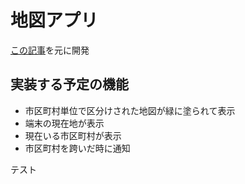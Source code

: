 # 地図アプリ
 [この記事](https://qiita.com/oruponu/items/1119481d7e629c853885#ios-%E3%82%A2%E3%83%97%E3%83%AA%E3%81%AE%E5%AE%9F%E8%A3%85)を元に開発

## 実装する予定の機能
- 市区町村単位で区分けされた地図が緑に塗られて表示
- 端末の現在地が表示
- 現在いる市区町村が表示
- 市区町村を跨いだ時に通知

テスト